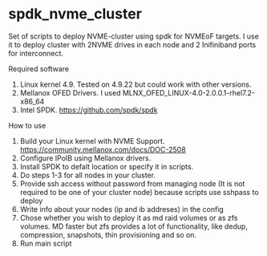 # spdk_nvme_cluster
Set of scripts to deploy NVME-cluster using spdk for NVMEoF targets. I use it to deploy cluster with 2NVME drives in each node and 2 Inifiniband ports for interconnect.

Required software
1. Linux kernel 4.9. Tested on 4.9.22 but could work with  other versions.
2. Mellanox OFED Drivers. I used MLNX_OFED_LINUX-4.0-2.0.0.1-rhel7.2-x86_64
3. Intel SPDK. https://github.com/spdk/spdk

How to use
1. Build your Linux kernel with NVME Support. https://community.mellanox.com/docs/DOC-2508 
2. Configure IPoIB using Mellanox drivers.
3. Install SPDK to defalt location or specify it in scripts.
4. Do steps 1-3 for all nodes in your cluster.
5. Provide ssh access without password from managing node (It is not required to be one of your cluster node) because scripts use sshpass to deploy
6. Write info about your nodes (ip and ib addreses) in the config
7. Chose whether you wish to deploy it as md raid volumes or as zfs volumes. MD faster but zfs provides a lot of functionality, like dedup, compression, snapshots, thin provisioning and so on.
8. Run main script

